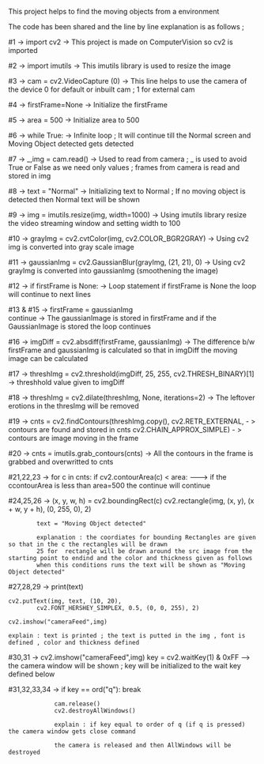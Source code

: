 This project helps to find the moving objects from a environment

The code has been shared and the line by line explanation is as follows ;

#1   ->  import cv2                 -> This project is made on ComputerVision so cv2 is imported

#2   ->  import imutils             -> This imutils library is used to resize the image

#3   ->  cam = cv2.VideoCapture (0) -> This line helps to use the camera of the device 0 for default or inbuilt cam ; 1 for external cam

#4   ->  firstFrame=None            -> Initialize the firstFrame

#5   ->  area = 500                 -> Initialize area to 500

#6   ->  while True:                -> Infinite loop ; It will continue till the Normal screen and Moving Object detected gets detected

#7   ->  _,img = cam.read()         -> Used to read from camera ; _ is used to avoid True or False as we need only values ; frames from camera is read and stored in img

#8   ->  text = "Normal"            -> Initializing text to Normal ; If no moving object is detected then Normal text will be shown

#9   ->  img = imutils.resize(img, width=1000)           -> Using imutils library resize the video streaming window and setting width to 100

#10  ->  grayImg = cv2.cvtColor(img, cv2.COLOR_BGR2GRAY)  -> Using cv2 img is converted into gray scale image

#11  ->  gaussianImg = cv2.GaussianBlur(grayImg, (21, 21), 0) -> Using cv2 grayImg is converted into gaussianImg (smoothening the image)

#12  ->  if firstFrame is None:     -> Loop statement if firstFrame is None the loop will continue to next lines

#13 & #15  -> firstFrame = gaussianImg  
              continue              -> The gaussianImage is stored in firstFrame and if the GaussianImage is stored the loop continues

#16  ->  imgDiff = cv2.absdiff(firstFrame, gaussianImg)   -> The difference b/w firstFrame and gaussianImg is calculated so that in imgDiff the moving image can be calculated

#17  ->  threshImg = cv2.threshold(imgDiff, 25, 255, cv2.THRESH_BINARY)[1]  -> threshhold value given to imgDiff

#18  ->  threshImg = cv2.dilate(threshImg, None, iterations=2)  -> The leftover erotions in the thresImg will be removed

#19  ->  cnts = cv2.findContours(threshImg.copy(), cv2.RETR_EXTERNAL,  - >  contours are found and stored in cnts
            cv2.CHAIN_APPROX_SIMPLE)                                   - >  contours are image moving in the frame

#20  ->  cnts = imutils.grab_contours(cnts)  -> All the contours in the frame is grabbed and overwritted to cnts

#21,22,23  ->  for c in cnts:
            if cv2.contourArea(c) < area:   ---> if the ccontourArea is less than area=500 the 
                    continue                         will continue

#24,25,26  ->  (x, y, w, h) = cv2.boundingRect(c)
            cv2.rectangle(img, (x, y), (x + w, y + h), (0, 255, 0), 2)

            text = "Moving Object detected"

            explanation : the coordiates for bounding Rectangles are given so that in the c the rectangles will be drawn
            25 for  rectangle will be drawn around the src image from the starting point to endind and the color and thickness given as follows
            when this conditions runs the text will be shown as "Moving Object detected"

#27,28,29  -> print(text)

    cv2.putText(img, text, (10, 20),
            cv2.FONT_HERSHEY_SIMPLEX, 0.5, (0, 0, 255), 2)

    cv2.imshow("cameraFeed",img)  

    explain : text is printed ; the text is putted in the img , font is defined , color and thickness defined 

#30,31  -> cv2.imshow("cameraFeed",img)
           key = cv2.waitKey(1) & 0xFF    -->  the camera window will be shown ; key will be initialized to the wait key defined below

#31,32,33,34 ->  if key == ord("q"):
                    break

                 cam.release()
                 cv2.destroyAllWindows()

                 explain : if key equal to order of q (if q is pressed) the camera window gets close command

                 the camera is released and then AllWindows will be destroyed
